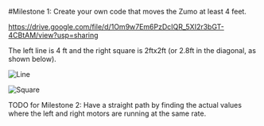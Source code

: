 #Milestone 1: Create your own code that moves the Zumo at least 4 feet.

https://drive.google.com/file/d/1Om9w7Em6PzDcIQR_5XI2r3bGT-4CBtAM/view?usp=sharing

The left line is 4 ft and the right square is 2ftx2ft (or 2.8ft in the diagonal, as shown below).

![Line](https://drive.google.com/open?id=14FSqWULn30NLKYp1dNTPDvd0hEnohuZ9)

![Square](https://drive.google.com/open?id=1DJqceGBwWq96Mi6uUn5IKcRRI_2mzfDJ)

TODO for Milestone 2: Have a straight path by finding the actual values where the left and right motors are running at the same rate.
